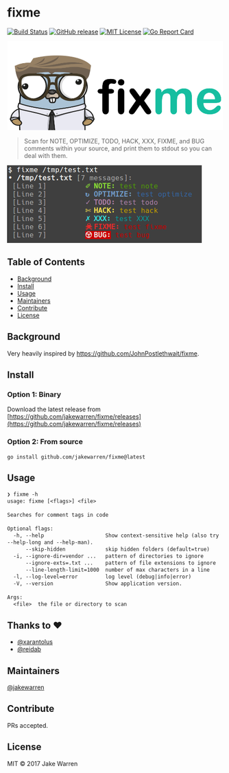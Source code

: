 # fixme
[![Build Status](https://github.com/jakewarren/fixme/workflows/lint/badge.svg)](https://github.com/jakewarren/fixme/actions)
[![GitHub release](http://img.shields.io/github/release/jakewarren/fixme.svg?style=flat-square)](https://github.com/jakewarren/fixme/releases)
[![MIT License](http://img.shields.io/badge/license-MIT-blue.svg?style=flat-square)](https://github.com/jakewarren/fixme/blob/master/LICENSE)
[![Go Report Card](https://goreportcard.com/badge/github.com/jakewarren/fixme)](https://goreportcard.com/report/github.com/jakewarren/fixme)

![](logo.png)

> Scan for NOTE, OPTIMIZE, TODO, HACK, XXX, FIXME, and BUG comments within your source, and print them to stdout so you can deal with them.

![](example.png)

## Table of Contents

- [Background](#background)
- [Install](#install)
- [Usage](#usage)
- [Maintainers](#maintainers)
- [Contribute](#contribute)
- [License](#license)

## Background

Very heavily inspired by https://github.com/JohnPostlethwait/fixme.

## Install

### Option 1: Binary

Download the latest release from [https://github.com/jakewarren/fixme/releases](https://github.com/jakewarren/fixme/releases)

### Option 2: From source

```
go install github.com/jakewarren/fixme@latest
```

## Usage

```
❯ fixme -h
usage: fixme [<flags>] <file>

Searches for comment tags in code

Optional flags:
  -h, --help                    Show context-sensitive help (also try --help-long and --help-man).
      --skip-hidden             skip hidden folders (default=true)
  -i, --ignore-dir=vendor ...   pattern of directories to ignore
      --ignore-exts=.txt ...    pattern of file extensions to ignore
      --line-length-limit=1000  number of max characters in a line
  -l, --log-level=error         log level (debug|info|error)
  -V, --version                 Show application version.

Args:
  <file>  the file or directory to scan

```

## Thanks to :heart:

* [@xarantolus](https://github.com/xarantolus)
* [@reidab](https://github.com/reidab)

## Maintainers

[@jakewarren](https://github.com/jakewarren)

## Contribute

PRs accepted.

## License

MIT © 2017 Jake Warren
